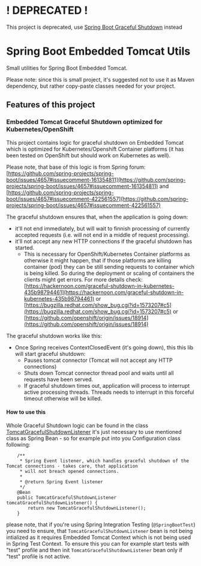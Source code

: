 # ! DEPRECATED !
This project is deprecated, use [Spring Boot Graceful Shutdown](https://docs.spring.io/spring-boot/docs/current-SNAPSHOT/reference/htmlsingle/#web.graceful-shutdown) instead

# Spring Boot Embedded Tomcat Utils
Small utilities for Spring Boot Embedded Tomcat.

Please note: since this is small project, it's suggested not to use it
as Maven dependency, but rather copy-paste classes needed for your project.

## Features of this project
###  Embedded Tomcat Graceful Shutdown optimized for Kubernetes/OpenShift
This project contains logic for graceful shutdown on Embedded Tomcat which is optimized
for Kubernetes/Openshift Container platforms (it has been tested on OpenShift but should
work on Kubernetes as well).

Please note, that base of this logic is from Spring forum: [https://github.com/spring-projects/spring-boot/issues/4657#issuecomment-161354811](https://github.com/spring-projects/spring-boot/issues/4657#issuecomment-161354811)
and [https://github.com/spring-projects/spring-boot/issues/4657#issuecomment-422561557](https://github.com/spring-projects/spring-boot/issues/4657#issuecomment-422561557)

The graceful shutdown ensures that, when the application is going down:
* it'll not end immediately, but will wait to finnish processing of currently accepted
requests (i.e. will not end in a middle of request processing).
* it'll not accept any new HTTP connections if the graceful shutdown has started.
  * This is necessary for OpenShift/Kubernetes Container platforms as otherwise it might happen, that if
those platforms are killing container (pod) they can be still sending requests to container which
is being killed. So during the deployment or scaling of containers the clients might
get errors. For more details check: [https://hackernoon.com/graceful-shutdown-in-kubernetes-435b98794461](https://hackernoon.com/graceful-shutdown-in-kubernetes-435b98794461)
or [https://bugzilla.redhat.com/show_bug.cgi?id=1573207#c5](https://bugzilla.redhat.com/show_bug.cgi?id=1573207#c5)
or [https://github.com/openshift/origin/issues/18914](https://github.com/openshift/origin/issues/18914)

The graceful shutdown works like this:
* Once Spring receives ContextClosedEvent (it's going down), this this lib
will start graceful shutdown:
  * Pauses tomcat connector (Tomcat will not accept any HTTP connections)
  * Shuts down Tomcat connector thread pool and waits until all requests have been served.
  * If graceful shutdown times out, application will process to interrupt active processing threads. Threads needs to interrupt in this forceful timeout otherwise will be killed.

#### How to use this
Whole Graceful Shutdown logic can be found in the class [TomcatGracefulShutdownListener](src/main/java/com/phajek/springbootutils/tomcat/TomcatGracefulShutdownListener.java)
it's just necessary to use mentioned class as Spring Bean - so for example put into you
Configuration class following:
```
    /**
     * Spring Event listener, which handles graceful shutdown of the Tomcat connections - takes care, that application
     * will not breach opened connections.
     *
     * @return Spring Event listener
     */
    @Bean
    public TomcatGracefulShutdownListener tomcatGracefulShutdownListener() {
        return new TomcatGracefulShutdownListener();
    }
```
please note, that if you're using Spring Integration Testing (`@SpringBootTest`) you
need to ensure, that `TomcatGracefulShutdownListener` bean is not being intialized as
it requires Embedded Tomcat Context which is not being used in Spring Test Context.
To ensure this you can for example start tests with "test" profile and then init `TomcatGracefulShutdownListener` bean
only if "test" profile is not active.
